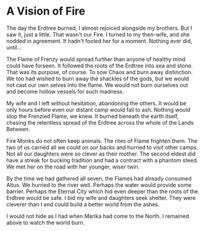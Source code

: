 # A Vision of Fire

The day the Erdtree burned, I almost rejoiced alongside my brothers. But I saw it, just a little. That wasn't our Fire. I turned to my then-wife, and she nodded in agreement. It hadn't fooled her for a moment. Nothing ever did, until…

The Flame of Frenzy would spread further than anyone of healthy mind could have forseen. It followed the roots of the Erdtree into sea and stone. That was its purpose, of course. To sow Chaos and burn away distinction. We too had wished to burn away the shackles of the gods, but we would not cast our own selves into the flame. We would not burn ourselves out and become hollow vessels for such madness.

My wife and I left without hesitation, abandoning the others. It would be only hours before even our distant camp would fall to ash. Nothing would stop the Frenzied Flame, we knew. It burned beneath the earth itself, chasing the relentless spread of the Erdtree across the whole of the Lands Between.

Fire Monks do not often keep animals. The rites of Flame frighten them. The two of us carried all we could on our backs and hurried to visit other camps. Not all our daughters were so clever as their mother. The second eldest did have a streak for bucking tradition and had a contract with a phantom steed. We met her on the road with her younger, wiser twin.

By the time we had gathered all seven, the Flames had already consumed Altus. We hurried to the river well. Perhaps the water would provide some barrier. Perhaps the Eternal City which hid even deeper than the roots of the Erdtree would be safe. I bid my wife and daughters seek shelter. They were cleverer than I and could build a better world from the ashes.

I would not hide as I had when Marika had come to the North. I remained above to watch the world burn.
